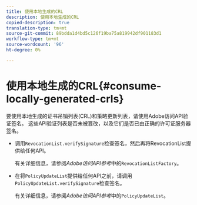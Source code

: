 ```yaml
---
title: 使用本地生成的CRL
description: 使用本地生成的CRL
copied-description: true
translation-type: tm+mt
source-git-commit: 89bdda1d4bd5c126f19ba75a819942df901183d1
workflow-type: tm+mt
source-wordcount: '96'
ht-degree: 0%

---
```



# 使用本地生成的CRL{#consume-locally-generated-crls}

要使用本地生成的证书吊销列表(CRL)和策略更新列表，请使用Adobe访问API验证签名。 这些API验证列表是否未被篡改，以及它们是否已由正确的许可证服务器签名。

* 调用`RevocationList.verifySignature`检查签名，然后再将RevocationList提供给任何API。

   有关详细信息，请参阅&#x200B;*Adobe访问API参考*&#x200B;中的`RevocationListFactory`。

* 在将`PolicyUpdateList`提供给任何API之前，请调用`PolicyUpdateList.verifySignature`检查签名。

   有关详细信息，请参阅&#x200B;*Adobe访问API参考*&#x200B;中的`PolicyUpdateList`。

